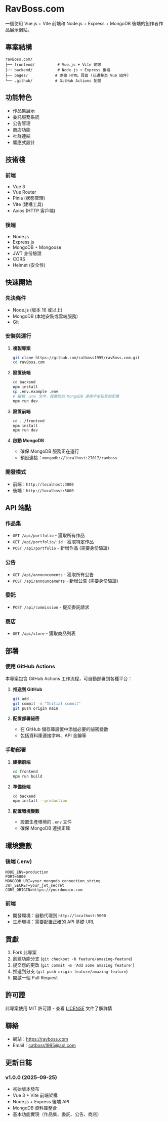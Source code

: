 # RavBoss.com

一個使用 Vue.js + Vite 前端和 Node.js + Express + MongoDB 後端的創作者作品展示網站。

## 專案結構

```
ravBoss.com/
├── frontend/          # Vue.js + Vite 前端
├── backend/           # Node.js + Express 後端
├── pages/            # 原始 HTML 頁面 (已遷移至 Vue 組件)
└── .github/          # GitHub Actions 配置
```

## 功能特色

- 作品集展示
- 委託服務系統
- 公告管理
- 商店功能
- 社群連結
- 響應式設計

## 技術棧

### 前端
- Vue 3
- Vue Router
- Pinia (狀態管理)
- Vite (建構工具)
- Axios (HTTP 客戶端)

### 後端
- Node.js
- Express.js
- MongoDB + Mongoose
- JWT 身份驗證
- CORS
- Helmet (安全性)

## 快速開始

### 先決條件
- Node.js (版本 16 或以上)
- MongoDB (本地安裝或雲端服務)
- Git

### 安裝與運行

1. **複製專案**
   ```bash
   git clone https://github.com/catboss1995/ravBoss.com.git
   cd ravBoss.com
   ```

2. **設置後端**
   ```bash
   cd backend
   npm install
   cp .env.example .env
   # 編輯 .env 文件，設置您的 MongoDB 連接字串和其他配置
   npm run dev
   ```

3. **設置前端**
   ```bash
   cd ../frontend
   npm install
   npm run dev
   ```

4. **啟動 MongoDB**
   - 確保 MongoDB 服務正在運行
   - 預設連接：`mongodb://localhost:27017/ravboss`

### 開發模式

- 前端：`http://localhost:3000`
- 後端：`http://localhost:5000`

## API 端點

### 作品集
- `GET /api/portfolio` - 獲取所有作品
- `GET /api/portfolio/:id` - 獲取特定作品
- `POST /api/portfolio` - 新增作品 (需要身份驗證)

### 公告
- `GET /api/announcements` - 獲取所有公告
- `POST /api/announcements` - 新增公告 (需要身份驗證)

### 委託
- `POST /api/commission` - 提交委託請求

### 商店
- `GET /api/store` - 獲取商品列表

## 部署

### 使用 GitHub Actions

本專案包含 GitHub Actions 工作流程，可自動部署到各種平台：

1. **推送到 GitHub**
   ```bash
   git add .
   git commit -m "Initial commit"
   git push origin main
   ```

2. **配置部署祕密**
   - 在 GitHub 儲存庫設置中添加必要的祕密變數
   - 包括資料庫連接字串、API 金鑰等

### 手動部署

1. **建構前端**
   ```bash
   cd frontend
   npm run build
   ```

2. **準備後端**
   ```bash
   cd backend
   npm install --production
   ```

3. **配置環境變數**
   - 設置生產環境的 `.env` 文件
   - 確保 MongoDB 連接正確

## 環境變數

### 後端 (.env)
```
NODE_ENV=production
PORT=5000
MONGODB_URI=your_mongodb_connection_string
JWT_SECRET=your_jwt_secret
CORS_ORIGIN=https://yourdomain.com
```

### 前端
- 開發環境：自動代理到 `http://localhost:5000`
- 生產環境：需要配置正確的 API 基礎 URL

## 貢獻

1. Fork 此專案
2. 創建功能分支 (`git checkout -b feature/amazing-feature`)
3. 提交您的更改 (`git commit -m 'Add some amazing feature'`)
4. 推送到分支 (`git push origin feature/amazing-feature`)
5. 開啟一個 Pull Request

## 許可證

此專案使用 MIT 許可證 - 查看 [LICENSE](LICENSE) 文件了解詳情

## 聯絡

- 網站：https://ravboss.com
- Email：catboss1995@aol.com

## 更新日誌

### v1.0.0 (2025-09-25)
- 初始版本發布
- Vue 3 + Vite 前端架構
- Node.js + Express 後端 API
- MongoDB 資料庫整合
- 基本功能實現（作品集、委託、公告、商店）
